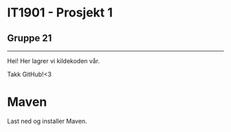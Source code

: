 # IT1901 - Prosjekt 1
## Gruppe 21
---

Hei! Her lagrer vi kildekoden vår.

Takk GitHub!<3

# Maven
Last ned og installer Maven.
